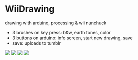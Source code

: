 WiiDrawing
===============

drawing with arduino, processing & wii nunchuck

* 3 brushes on key press: b&w, earth tones, color <br>
* 3 buttons on arduino: info screen, start new drawing, save <br>
* save: uploads to tumblr

<img src="http://payload136.cargocollective.com/1/0/9160/5039602/WiiDrawing3_800.png">  
<img src="http://payload136.cargocollective.com/1/0/9160/5039602/arduino%20breadboard_800.jpg">  
<img src="http://payload136.cargocollective.com/1/0/9160/5039602/nunchuck_800.jpg">    
<img src="http://payload136.cargocollective.com/1/0/9160/5039602/drawing3_800.jpg">
